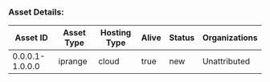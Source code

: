 ### Asset Details:
|Asset ID|Asset Type|Hosting Type|Alive|Status|Organizations|
|---|---|---|---|---|---|
| 0.0.0.1-1.0.0.0 | iprange | cloud | true | new | Unattributed |
